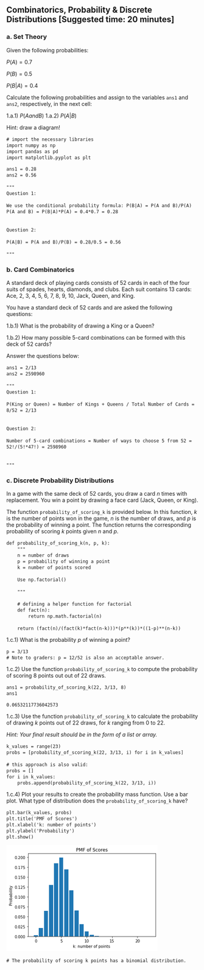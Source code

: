 
## Combinatorics, Probability & Discrete Distributions [Suggested time: 20 minutes]

### a. Set Theory

Given the following probabilities:

$P(A) = 0.7$

$P(B) = 0.5$

$P(B|A) = 0.4$

Calculate the following probabilities and assign to the variables `ans1` and `ans2`, respectively, in the next cell:

1.a.1) $P(A and B)$
1.a.2) $P(A|B)$

Hint: draw a diagram!



```
# import the necessary libraries
import numpy as np
import pandas as pd 
import matplotlib.pyplot as plt
```


```
ans1 = 0.28
ans2 = 0.56

"""
Question 1:

We use the conditional probability formula: P(B|A) = P(A and B)/P(A)
P(A and B) = P(B|A)*P(A) = 0.4*0.7 = 0.28


Question 2:

P(A|B) = P(A and B)/P(B) = 0.28/0.5 = 0.56

"""
```

### b. Card Combinatorics

A standard deck of playing cards consists of 52 cards in each of the four suits of spades, hearts, diamonds, and clubs. Each suit contains 13 cards: Ace, 2, 3, 4, 5, 6, 7, 8, 9, 10, Jack, Queen, and King.
    
You have a standard deck of 52 cards and are asked the following questions:

1.b.1) What is the probability of drawing a King or a Queen?

1.b.2) How many possible 5-card combinations can be formed with this deck of 52 cards?

Answer the questions below:


```
ans1 = 2/13
ans2 = 2598960

"""
Question 1:

P(King or Queen) = Number of Kings + Queens / Total Number of Cards = 8/52 = 2/13


Question 2:

Number of 5-card combinations = Number of ways to choose 5 from 52 = 52!/(5!*47!) = 2598960


"""
```

### c. Discrete Probability Distributions

In a game with the same deck of 52 cards, you draw a card $n$ times with replacement. You win a point by drawing a face card (Jack, Queen, or King). 

The function `probability_of_scoring_k` is provided below. In this function, $k$ is the number of points won in the game, $n$ is the number of draws, and $p$ is the probability of winning a point. The function returns the corresponding probability of scoring $k$ points given $n$ and $p$.


```
def probability_of_scoring_k(n, p, k):
    """
    n = number of draws
    p = probability of winning a point
    k = number of points scored
    
    Use np.factorial()
    
    """
    
    # defining a helper function for factorial
    def fact(n):
        return np.math.factorial(n)
    
    return (fact(n)/(fact(k)*fact(n-k)))*(p**(k))*((1-p)**(n-k))
```

1.c.1) What is the probability $p$ of winning a point? 


```
p = 3/13 
# Note to graders: p = 12/52 is also an acceptable answer. 
```

1.c.2) Use the function `probability_of_scoring_k` to compute the probability of scoring 8 points out out of 22 draws.


```
ans1 = probability_of_scoring_k(22, 3/13, 8)
ans1
```




    0.06532117736042573



1.c.3) Use the function `probability_of_scoring_k` to calculate the probability of drawing $k$ points out of 22 draws, for $k$ ranging from 0 to 22. 

_Hint: Your final result should be in the form of a list or array._


```
k_values = range(23)
probs = [probability_of_scoring_k(22, 3/13, i) for i in k_values]

# this approach is also valid:
probs = []
for i in k_values:
    probs.append(probability_of_scoring_k(22, 3/13, i))

```

1.c.4) Plot your results to create the probability mass function. Use a bar plot. What type of distribution does the `probability_of_scoring_k` have?


```
plt.bar(k_values, probs)
plt.title('PMF of Scores')
plt.xlabel('k: number of points')
plt.ylabel('Probability')
plt.show()
```


![png](index_files/index_14_0.png)



```
# The probability of scoring k points has a binomial distribution.
```

